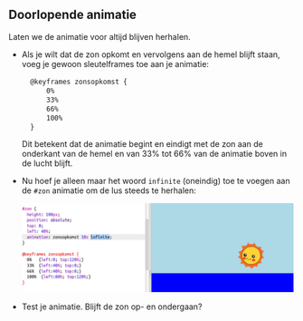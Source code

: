 ## Doorlopende animatie

Laten we de animatie voor altijd blijven herhalen.

+ Als je wilt dat de zon opkomt en vervolgens aan de hemel blijft staan, voeg je gewoon sleutelframes toe aan je animatie:
    
        @keyframes zonsopkomst {
            0%  
            33% 
            66% 
            100%
        }
        
    
    Dit betekent dat de animatie begint en eindigt met de zon aan de onderkant van de hemel en van 33% tot 66% van de animatie boven in de lucht blijft.

+ Nu hoef je alleen maar het woord `infinite` (oneindig) toe te voegen aan de `#zon` animatie om de lus steeds te herhalen:
    
    ![screenshot](images/sunrise-infinite.png)

+ Test je animatie. Blijft de zon op- en ondergaan?
